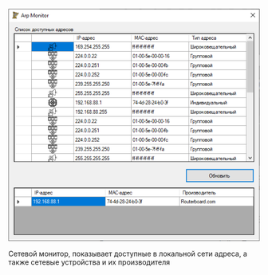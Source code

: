 ![Скриншот](Arp_monitor.png)

Сетевой монитор, показывает доступные в локальной сети адреса, а также сетевые устройства и их производителя
